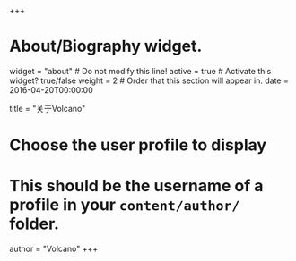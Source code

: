 +++
# About/Biography widget.
widget = "about"  # Do not modify this line!
active = true  # Activate this widget? true/false
weight = 2  # Order that this section will appear in.
date = 2016-04-20T00:00:00

title = "关于Volcano"

# Choose the user profile to display
# This should be the username of a profile in your `content/author/` folder.
author = "Volcano"
+++
